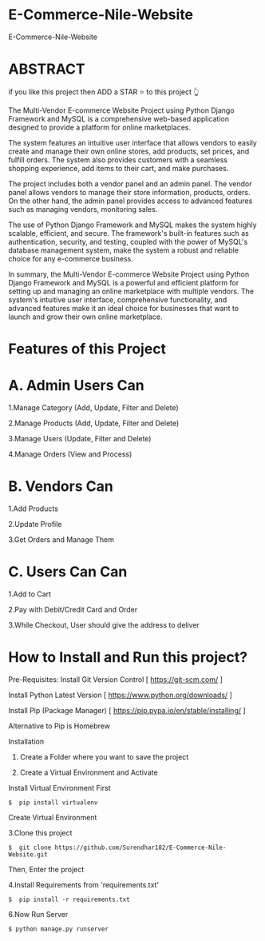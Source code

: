 # E-Commerce-Nile-Website
E-Commerce-Nile-Website

# ABSTRACT

if you like this project then ADD a STAR ⭐️ to this project 👆

The Multi-Vendor E-commerce Website Project using Python Django Framework and MySQL is a comprehensive web-based application designed to provide a platform for online marketplaces. 

The system features an intuitive user interface that allows vendors to easily create and manage their own online stores, add products, set prices, and fulfill orders. The system also provides customers with a seamless shopping experience, add items to their cart, and make purchases.

The project includes both a vendor panel and an admin panel. The vendor panel allows vendors to manage their store information, products, orders. On the other hand, the admin panel provides access to advanced features such as managing vendors, monitoring sales.

The use of Python Django Framework and MySQL makes the system highly scalable, efficient, and secure. The framework's built-in features such as authentication, security, and testing, coupled with the power of MySQL's database management system, make the system a robust and reliable choice for any e-commerce business.

In summary, the Multi-Vendor E-commerce Website Project using Python Django Framework and MySQL is a powerful and efficient platform for setting up and managing an online marketplace with multiple vendors. The system's intuitive user interface, comprehensive functionality, and advanced features make it an ideal choice for businesses that want to launch and grow their own online marketplace. 
 
# Features of this Project

# A. Admin Users Can

1.Manage Category (Add, Update, Filter and Delete) 

2.Manage Products (Add, Update, Filter and Delete)

3.Manage Users (Update, Filter and Delete)

4.Manage Orders (View and Process)

# B. Vendors Can

1.Add Products

2.Update Profile

3.Get Orders and Manage Them

# C. Users Can Can

1.Add to Cart

2.Pay with Debit/Credit Card and Order

3.While Checkout, User should give the address to deliver

# How to Install and Run this project?
Pre-Requisites:
Install Git Version Control [ https://git-scm.com/ ]

Install Python Latest Version [ https://www.python.org/downloads/ ]

Install Pip (Package Manager) [ https://pip.pypa.io/en/stable/installing/ ]

Alternative to Pip is Homebrew

Installation
1. Create a Folder where you want to save the project

2. Create a Virtual Environment and Activate

Install Virtual Environment First

    $  pip install virtualenv
   
Create Virtual Environment

3.Clone this project

    $  git clone https://github.com/Surendhar182/E-Commerce-Nile-Website.git
    
Then, Enter the project

4.Install Requirements from 'requirements.txt'

    $  pip install -r requirements.txt

6.Now Run Server

    $ python manage.py runserver
